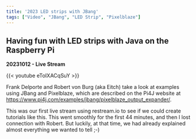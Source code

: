 ```yaml
---
title: '2023 LED strips with JBang'
tags: ["Video", "JBang", "LED Strip", "Pixelblaze"]
---
```


## Having fun with LED strips with Java on the Raspberry Pi

**20231012 - Live Stream**

{{< youtube eToIXACqSuY >}}

Frank Delporte and Robert von Burg (aka Eitch) take a look at examples using JBang and Pixelblaze, which are described on the Pi4J website at https://www.pi4j.com/examples/jbang/pixelblaze_output_expander/.

This was our first live stream using restream.io to see if we could create tutorials like this. This went smoothly for the first 44 minutes, and then I lost connection with Robert. But luckily, at that time, we had already explained almost everything we wanted to tell ;-)
